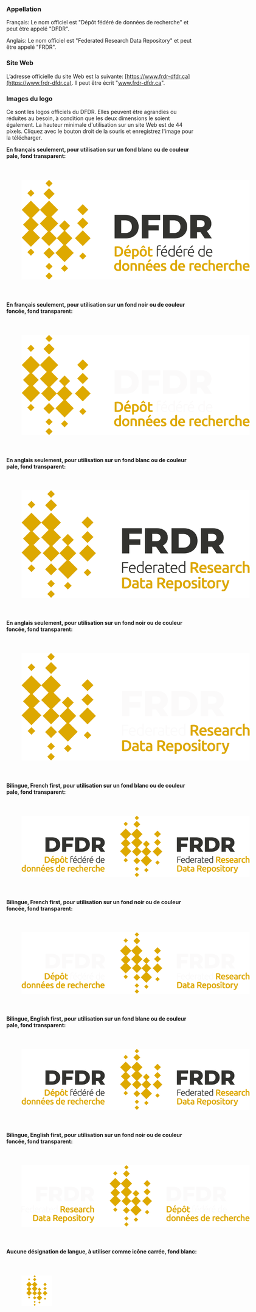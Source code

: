 <h3>Appellation</h3>

Français: Le nom officiel est "Dépôt fédéré de données de recherche" et peut être appelé "DFDR".

Anglais: Le nom officiel est "Federated Research Data Repository" et peut être appelé "FRDR".

<h3>Site Web</h3>

L’adresse officielle du site Web est la suivante: [https://www.frdr-dfdr.ca](https://www.frdr-dfdr.ca). Il peut être écrit "www.frdr-dfdr.ca".


<h3>Images du logo</h3>

Ce sont les logos officiels du DFDR. Elles peuvent être agrandies ou réduites au besoin, à condition que les deux dimensions le soient également. La hauteur minimale d'utilisation sur un site Web est de 44 pixels. Cliquez avec le bouton droit de la souris et enregistrez l'image pour la télécharger.


**En français seulement, pour utilisation sur un fond blanc ou de couleur pale, fond transparent:**

<img style="margin:40px;max-width: 600px" src="/docs/img/styleguide/FRDR-FR.png" alt="Logo" />

**En français seulement, pour utilisation sur un fond noir ou de couleur foncée, fond transparent:**

<img style="margin:40px;background:black;max-width: 600px" src="/docs/img/styleguide/FRDR-FR-WHITE.png" alt="Logo" />

**En anglais seulement, pour utilisation sur un fond blanc ou de couleur pale, fond transparent:**

<img style="margin:40px;max-width: 600px" src="/docs/img/styleguide/FRDR-EN.png" alt="Logo"/>

**En anglais seulement, pour utilisation sur un fond noir ou de couleur foncée, fond transparent:**

<img style="margin:40px;background:black;max-width: 600px" src="/docs/img/styleguide/FRDR-EN-WHITE.png" alt="Logo" />

**Bilingue, French first, pour utilisation sur un fond blanc ou de couleur pale, fond transparent:**

<img style="margin:40px;max-width: 600px" src="/docs/img/styleguide/FRDR-FR-EN.png" alt="Logo" />

**Bilingue, French first, pour utilisation sur un fond noir ou de couleur foncée, fond transparent:**

<img style="margin:40px;background:black;max-width: 600px" src="/docs/img/styleguide/FRDR-FR-EN-WHITE.png" alt="Logo" />

**Bilingue, English first, pour utilisation sur un fond blanc ou de couleur pale, fond transparent:**

<img style="margin:40px;max-width: 600px" src="/docs/img/styleguide/FRDR-FR-EN.png" alt="Logo" />

**Bilingue, English first, pour utilisation sur un fond noir ou de couleur foncée, fond transparent:**

<img style="margin:40px;background:black;max-width: 600px" src="/docs/img/styleguide/FRDR-EN-FR-WHITE.png" alt="Logo" />

**Aucune désignation de langue, à utiliser comme icône carrée, fond blanc:**

<img style="margin:40px;max-width: 600px" src="/docs/img/styleguide/frdr_80x80.png" alt="Logo" />
